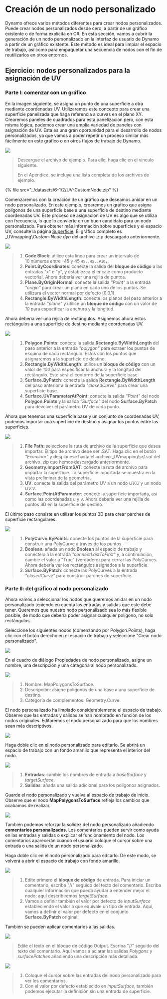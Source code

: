 # Creación de un nodo personalizado

Dynamo ofrece varios métodos diferentes para crear nodos personalizados. Puede crear nodos personalizados desde cero, a partir de un gráfico existente o de forma explícita en C#. En esta sección, vamos a cubrir la generación de un nodo personalizado en la interfaz de usuario de Dynamo a partir de un gráfico existente. Este método es ideal para limpiar el espacio de trabajo, así como para empaquetar una secuencia de nodos con el fin de reutilizarlos en otros entornos.

## Ejercicio: nodos personalizados para la asignación de UV

### Parte I: comenzar con un gráfico

En la imagen siguiente, se asigna un punto de una superficie a otra mediante coordenadas UV. Utilizaremos este concepto para crear una superficie panelizada que haga referencia a curvas en el plano XY. Crearemos paneles de cuadrados para esta panelización pero, con esta misma lógica, podemos crear una amplia variedad de paneles con asignación de UV. Esta es una gran oportunidad para el desarrollo de nodos personalizados, ya que vamos a poder repetir un proceso similar más fácilmente en este gráfico o en otros flujos de trabajo de Dynamo.

![](../images/6-1/2/customnodeforuvmappingptI-01.jpg)

> Descargue el archivo de ejemplo. Para ello, haga clic en el vínculo siguiente.
>
> En el Apéndice, se incluye una lista completa de los archivos de ejemplo.

{% file src="../datasets/6-1/2/UV-CustomNode.zip" %}

Comenzaremos con la creación de un gráfico que deseamos anidar en un nodo personalizado. En este ejemplo, crearemos un gráfico que asigna polígonos de una superficie base a una superficie de destino mediante coordenadas UV. Este proceso de asignación de UV es algo que se utiliza con frecuencia, lo que lo convierte en un buen candidato para un nodo personalizado. Para obtener más información sobre superficies y el espacio UV, consulte la página [Superficie](../../5\_essential\_nodes\_and\_concepts/5-2\_geometry-for-computational-design/5-surfaces.md). El gráfico completo es _UVmapping\\_Custom-Node.dyn_ del archivo .zip descargado anteriormente.

![](../images/6-1/2/customnodeforuvmappingptI-02.jpg)

> 1. **Code Block**: utilice esta línea para crear un intervalo de 10 números entre -45 y 45 `45..45..#10;`.
> 2. **Point.ByCoordinates**: conecte la salida del **bloque de código** a las entradas "x" e "y", y establezca el encaje como producto vectorial. Ahora debería ver una rejilla de puntos.
> 3. **Plane.ByOriginNormal**: conecte la salida _"Point"_ a la entrada _"origin"_ para crear un plano en cada uno de los puntos. Se utilizará el vector normal por defecto (0,0,1).
> 4. **Rectangle.ByWidthLength**: conecte los planos del paso anterior a la entrada _"plane"_ y utilice un **bloque de código** con un valor de _10_ para especificar la anchura y la longitud.

Ahora debería ver una rejilla de rectángulos. Asignemos ahora estos rectángulos a una superficie de destino mediante coordenadas UV.

![](../images/6-1/2/customnodeforuvmappingptI-03.jpg)

> 1. **Polygon.Points**: conecte la salida **Rectangle.ByWidthLength** del paso anterior a la entrada _"polygon"_ para extraer los puntos de esquina de cada rectángulo. Estos son los puntos que asignaremos a la superficie de destino.
> 2. **Rectangle.ByWidthLength**: utilice un **bloque de código** con un valor de _100_ para especificar la anchura y la longitud del rectángulo. Este será el contorno de la superficie base.
> 3. **Surface.ByPatch**: conecte la salida **Rectangle.ByWidthLength** del paso anterior a la entrada _"closedCurve"_ para crear una superficie base.
> 4. **Surface.UVParameterAtPoint**: conecte la salida _"Point"_ del nodo **Polygon.Points** y la salida _"Surface"_ del nodo **Surface.ByPatch** para devolver el parámetro UV de cada punto.

Ahora que tenemos una superficie base y un conjunto de coordenadas UV, podemos importar una superficie de destino y asignar los puntos entre las superficies.

![](../images/6-1/2/customnodeforuvmappingptI-04.jpg)

> 1. **File Path**: seleccione la ruta de archivo de la superficie que desea importar. El tipo de archivo debe ser .SAT. Haga clic en el botón _"Examinar"_ y desplácese hasta el archivo _UVmapping\\_srf.sat_ del archivo .zip que hemos descargado anteriormente.
> 2. **Geometry.ImportFromSAT**: conecte la ruta de archivo para importar la superficie. La superficie importada se muestra en la vista preliminar de la geometría.
> 3. **UV**: conecte la salida del parámetro UV a un nodo _UV.U_ y un nodo _UV.V_.
> 4. **Surface.PointAtParameter**: conecte la superficie importada, así como las coordenadas u y v. Ahora debería ver una rejilla de puntos 3D en la superficie de destino.

El último paso consiste en utilizar los puntos 3D para crear parches de superficie rectangulares.

![](../images/6-1/2/customnodeforuvmappingptI-05.jpg)

> 1. **PolyCurve.ByPoints**: conecte los puntos de la superficie para construir una PolyCurve a través de los puntos.
> 2. **Boolean**: añada un nodo **Boolean** al espacio de trabajo y conéctelo a la entrada _"connectLastToFirst"_ y, a continuación, cambie el valor a "True" (verdadero) para cerrar las PolyCurves. Ahora debería ver los rectángulos asignados a la superficie.
> 3. **Surface.ByPatch**: conecte las PolyCurves a la entrada _"closedCurve"_ para construir parches de superficie.

### Parte II: del gráfico al nodo personalizado

Ahora vamos a seleccionar los nodos que queremos anidar en un nodo personalizado teniendo en cuenta las entradas y salidas que este debe tener. Queremos que nuestro nodo personalizado sea lo más flexible posible, de modo que debería poder asignar cualquier polígono, no solo rectángulos.

Seleccione los siguientes nodos (comenzando por Polygon.Points), haga clic con el botón derecho en el espacio de trabajo y seleccione "Crear nodo personalizado".

![](../images/6-1/2/customnodeforuvmappingptII-01.jpg)

En el cuadro de diálogo Propiedades de nodo personalizado, asigne un nombre, una descripción y una categoría al nodo personalizado.

![](../images/6-1/2/customnodeforuvmappingptII-02.jpg)

> 1. Nombre: MapPolygonsToSurface.
> 2. Descripción: asigne polígonos de una base a una superficie de destino.
> 3. Categoría de complementos: Geometry.Curve.

El nodo personalizado ha limpiado considerablemente el espacio de trabajo. Observe que las entradas y salidas se han nombrado en función de los nodos originales. Editaremos el nodo personalizado para que los nombres sean más descriptivos.

![](../images/6-1/2/customnodeforuvmappingptII-03.jpg)

Haga doble clic en el nodo personalizado para editarlo. Se abrirá un espacio de trabajo con un fondo amarillo que representa el interior del nodo.

![](../images/6-1/2/customnodeforuvmappingptII-04.jpg)

> 1. **Entradas**: cambie los nombres de entrada a _baseSurface_ y _targetSurface_.
> 2. **Salidas**: añada una salida adicional para los polígonos asignados.

Guarde el nodo personalizado y vuelva al espacio de trabajo de inicio. Observe que el nodo **MapPolygonsToSurface** refleja los cambios que acabamos de realizar.

![](../images/6-1/2/customnodeforuvmappingptII-05.jpg)

También podemos reforzar la solidez del nodo personalizado añadiendo **comentarios personalizados**. Los comentarios pueden servir como ayuda en las entradas y salidas o explicar el funcionamiento del nodo. Los comentarios aparecerán cuando el usuario coloque el cursor sobre una entrada o una salida de un nodo personalizado.

Haga doble clic en el nodo personalizado para editarlo. De este modo, se volverá a abrir el espacio de trabajo con fondo amarillo.

![](../images/6-1/2/customnodeforuvmappingptII-06.jpg)

> 1. Edite primero el **bloque de código** de entrada. Para iniciar un comentario, escriba "//" seguido del texto del comentario. Escriba cualquier información que pueda ayudar a entender mejor el nodo; aquí describiremos _targetSurface_.
> 2. Vamos a definir también el valor por defecto de _inputSurface_ estableciendo el valor a que equivale un tipo de entrada. Aquí, vamos a definir el valor por defecto en el conjunto **Surface.ByPatch** original.

También se pueden aplicar comentarios a las salidas.

![](../images/6-1/2/customnodeforuvmappingptII-07.jpg)

> Edite el texto en el bloque de código Output. Escriba "//" seguido del texto del comentario. Aquí vamos a aclarar las salidas _Polygons_ y _surfacePatches_ añadiendo una descripción más detallada.

![](../images/6-1/2/customnodeforuvmappingptII-08.jpg)

> 1. Coloque el cursor sobre las entradas del nodo personalizado para ver los comentarios.
> 2. Con el valor por defecto establecido en _inputSurface_, también podemos ejecutar la definición sin una entrada de superficie.
